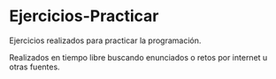 # Ejercicios-Practicar
Ejercicios realizados para practicar la programación.

Realizados en tiempo libre buscando enunciados o retos por internet u otras fuentes.
